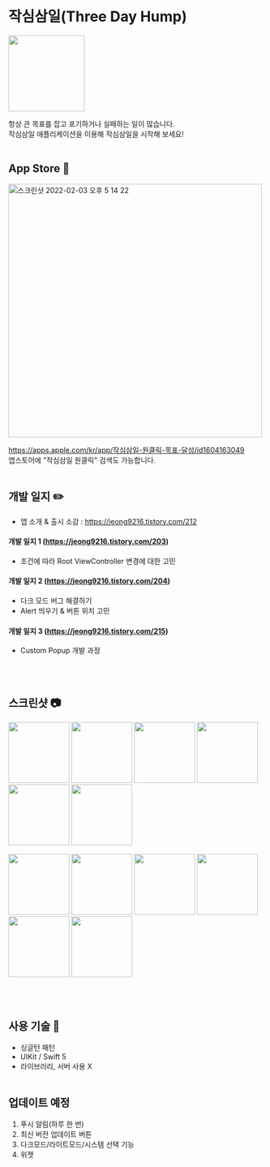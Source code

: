 # 작심삼일(Three Day Hump)
<img src="https://user-images.githubusercontent.com/89075274/152301764-8d9e281e-d286-44ac-b195-d1a17338a11b.png" width="150" height="150"/>

항상 큰 목표를 잡고 포기하거나 실패하는 일이 많습니다.  
작심삼일 애플리케이션을 이용해 작심삼일을 시작해 보세요!
<br/><br/>

## App Store 🎉
<img width="500" alt="스크린샷 2022-02-03 오후 5 14 22" src="https://user-images.githubusercontent.com/89075274/152305642-c4596102-521e-406d-9155-828fc093ca84.png">

https://apps.apple.com/kr/app/작심삼일-원클릭-목표-달성/id1604163049  
앱스토어에 "작심삼일 원클릭" 검색도 가능합니다.
<br/><br/>

## 개발 일지 ✏️
- 앱 소개 & 출시 소감 : https://jeong9216.tistory.com/212
#### 개발 일지 1 (https://jeong9216.tistory.com/203)
- 조건에 따라 Root ViewController 변경에 대한 고민

#### 개발 일지 2 (https://jeong9216.tistory.com/204)
- 다크 모드 버그 해결하기
- Alert 띄우기 & 버튼 위치 고민

#### 개발 일지 3 (https://jeong9216.tistory.com/215)
- Custom Popup 개발 과정

<br/><br/>

## 스크린샷 📷
<p float="left">
  <img src="https://user-images.githubusercontent.com/89075274/152303460-630786a9-a073-4f20-972f-d083e100ef4f.jpg" width="120" />
  <img src="https://user-images.githubusercontent.com/89075274/152303529-3ed9f5ad-a5b0-4ec8-978e-b195ac0c039a.jpg" width="120" /> 
  <img src="https://user-images.githubusercontent.com/89075274/152303538-484898c7-e7ba-4768-a1c8-a332f7424465.jpg" width="120" />
  <img src="https://user-images.githubusercontent.com/89075274/152303546-759f0c8a-b8e7-4f8e-8ad4-858cde44060d.jpg" width="120" /> 
  <img src="https://user-images.githubusercontent.com/89075274/152303550-a2663213-785f-4d8c-a870-9d4fb17153e3.jpg" width="120" />
  <img src="https://user-images.githubusercontent.com/89075274/152306349-bce84600-25ec-45c9-a14d-c2d273494275.png" width="120" />
</p>
<p float="left">
  <img src="https://user-images.githubusercontent.com/89075274/152306583-6bccacf9-62bb-4f10-bfff-2deb41d9fba8.png" width="120" />
  <img src="https://user-images.githubusercontent.com/89075274/152306592-939952ec-4685-4ba5-89d6-582f0099d902.png" width="120" /> 
  <img src="https://user-images.githubusercontent.com/89075274/152306596-12474ac8-41ba-48a6-9327-ef0ddff7dafd.png" width="120" />
  <img src="https://user-images.githubusercontent.com/89075274/152307107-8f783fd4-f9e5-4e9d-8276-a545f55ed61d.png" width="120" /> 
  <img src="https://user-images.githubusercontent.com/89075274/152307201-ad965a49-3e5f-4b8b-bf1e-34a869b217e7.png" width="120" />
  <img src="https://user-images.githubusercontent.com/89075274/152306598-f87f7575-3dce-43fe-8e79-341573c0f847.png" width="120" />
</p>
<br/><br/>

## 사용 기술 🚀
- 싱글턴 패턴
- UIKit / Swift 5
- 라이브러리, 서버 사용 X
<br/><br/>

## 업데이트 예정
1. 푸시 알림(하루 한 번)
2. 최신 버전 업데이트 버튼
3. 다크모드/라이트모드/시스템 선택 기능
4. 위젯
